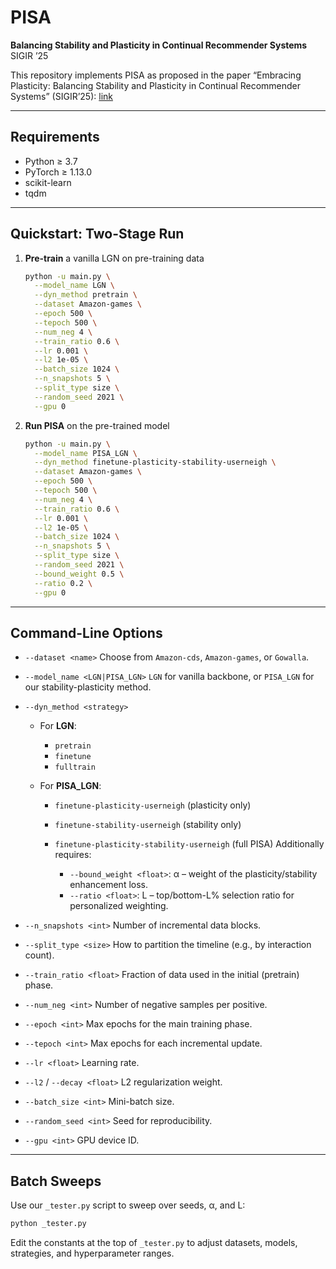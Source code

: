 # PISA
**Balancing Stability and Plasticity in Continual Recommender Systems**  
SIGIR ’25

This repository implements PISA as proposed in the paper “Embracing Plasticity: Balancing Stability and Plasticity in Continual Recommender Systems” (SIGIR’25): [link](https://openreview.net/pdf?id=VAQ61u5I9q)

---

## Requirements

* Python ≥ 3.7
* PyTorch ≥ 1.13.0
* scikit-learn
* tqdm
___

## Quickstart: Two-Stage Run

1. **Pre-train** a vanilla LGN on pre-training data

   ```bash
   python -u main.py \
     --model_name LGN \
     --dyn_method pretrain \
     --dataset Amazon-games \
     --epoch 500 \
     --tepoch 500 \
     --num_neg 4 \
     --train_ratio 0.6 \
     --lr 0.001 \
     --l2 1e-05 \
     --batch_size 1024 \
     --n_snapshots 5 \
     --split_type size \
     --random_seed 2021 \
     --gpu 0
   ```

2. **Run PISA** on the pre-trained model

   ```bash
   python -u main.py \
     --model_name PISA_LGN \
     --dyn_method finetune-plasticity-stability-userneigh \
     --dataset Amazon-games \
     --epoch 500 \
     --tepoch 500 \
     --num_neg 4 \
     --train_ratio 0.6 \
     --lr 0.001 \
     --l2 1e-05 \
     --batch_size 1024 \
     --n_snapshots 5 \
     --split_type size \
     --random_seed 2021 \
     --bound_weight 0.5 \
     --ratio 0.2 \
     --gpu 0
   ```
---


## Command-Line Options

* `--dataset <name>`
  Choose from `Amazon-cds`, `Amazon-games`, or `Gowalla`.

* `--model_name <LGN|PISA_LGN>`
  `LGN` for vanilla backbone, or `PISA_LGN` for our stability-plasticity method.

* `--dyn_method <strategy>`

  * For **LGN**:

    * `pretrain`
    * `finetune`
    * `fulltrain`
  * For **PISA\_LGN**:

    * `finetune-plasticity-userneigh` (plasticity only)
    * `finetune-stability-userneigh` (stability only)
    * `finetune-plasticity-stability-userneigh` (full PISA)
      Additionally requires:

      * `--bound_weight <float>`: α – weight of the plasticity/stability enhancement loss.
      * `--ratio <float>`: L – top/bottom-L% selection ratio for personalized weighting.

* `--n_snapshots <int>`
  Number of incremental data blocks.

* `--split_type <size>`
  How to partition the timeline (e.g., by interaction count).

* `--train_ratio <float>`
  Fraction of data used in the initial (pretrain) phase.

* `--num_neg <int>`
  Number of negative samples per positive.

* `--epoch <int>`
  Max epochs for the main training phase.

* `--tepoch <int>`
  Max epochs for each incremental update.

* `--lr <float>`
  Learning rate.

* `--l2` / `--decay <float>`
  L2 regularization weight.

* `--batch_size <int>`
  Mini-batch size.

* `--random_seed <int>`
  Seed for reproducibility.

* `--gpu <int>`
  GPU device ID.

---

## Batch Sweeps

Use our `_tester.py` script to sweep over seeds, α, and L:

```bash
python _tester.py
```

Edit the constants at the top of `_tester.py` to adjust datasets, models, strategies, and hyperparameter ranges.
